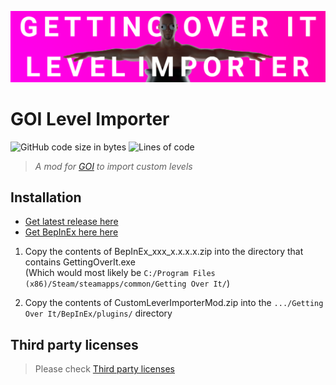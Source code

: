 ![image](./GOILevelImporterBanner.png)

# GOI Level Importer
![GitHub code size in bytes](https://img.shields.io/github/languages/code-size/Jor02/GOILevelImporter?style=flat-square&color=brightgreen)
![Lines of code](https://img.shields.io/tokei/lines/github/Jor02/GOILevelImporter?style=flat-square)
> _A mod for [GOI](https://store.steampowered.com/app/240720/Getting_Over_It_with_Bennett_Foddy/) to import custom levels_

## Installation
- [Get latest release here](https://github.com/Jor02/GOILevelImporter/releases/latest)
- [Get BepInEx here here](https://github.com/BepInEx/BepInEx/releases/latest)

1. Copy the contents of BepInEx_xxx_x.x.x.x.zip into the directory that contains GettingOverIt.exe<br />
(Which would most likely be `C:/Program Files (x86)/Steam/steamapps/common/Getting Over It/`)

2. Copy the contents of CustomLeverImporterMod.zip into the `.../Getting Over It/BepInEx/plugins/` directory

## Third party licenses
> Please check [Third party licenses](./THIRDPARTY.md)
